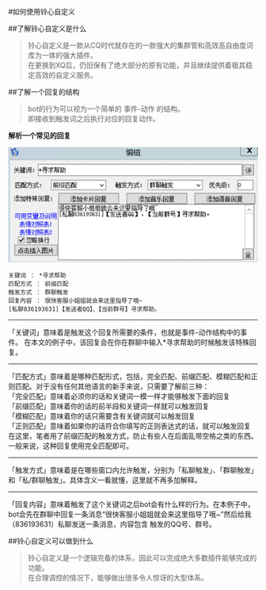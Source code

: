 #如何使用铃心自定义

##了解铃心自定义是什么

>铃心自定义是一款从CQ时代就存在的一款强大的集群管和高效高自由度词库为一体的强大插件。  
在更换到XQ后，仍旧保有了绝大部分的原有功能，并且继续提供着极其稳定高效的自定义服务。

##了解一个回复的结构

>bot的行为可以视为一个简单的 事件-动作 的结构。  
即接收到触发词之后执行对应的回复动作。

**解析一个常见的回复**  

![Picture](/pic/7.png "最简单的一种回复模式")

```
关键词 ： *寻求帮助
匹配方式 ： 前缀匹配
触发方式 ： 群聊触发
回复内容 ： 很快客服小姐姐就会来这里指导了哦~
[私聊836193631]【发送者QQ】、【当前群号】寻求帮助。
```

***  

「关键词」意味着是触发这个回复所需要的条件，也就是事件-动作结构中的事件。
在本文的例子中，该回复会在你在群聊中输入*寻求帮助的时候触发该特殊回复。
***  

「匹配方式」意味着是哪种匹配形式，包括，完全匹配、前缀匹配、模糊匹配和正则匹配。对于没有任何其他语言的新手来说，只需要了解前三种：  
「完全匹配」意味着必须你的话和关键词一模一样才能够触发下面的回复  
「前缀匹配」意味着你的话的前半段和关键词一样就可以触发回复  
「模糊匹配」意味着你的话只需要含有关键词就可以触发回复  
「正则匹配」意味着如果你的话符合你填写的正则表达式的话，就可以触发回复  
在这里，笔者用了前缀匹配的触发方式，防止有些人在后面乱带空格之类的东西。一般来说，这种回复使用完全匹配即可。  
***  

「触发方式」意味着是在哪些窗口内允许触发，分别为「私聊触发」、「群聊触发」和「私/群聊触发」。具体含义一看就懂，这里就不再多加解释。

***  

「回复内容」意味着触发了这个关键词之后bot会有什么样的行为。在本例子中，bot会先在群聊中回复一条消息“很快客服小姐姐就会来这里指导了哦~”然后给我（836193631）私聊发送一条消息，内容包含 触发的QQ号、群号。

##铃心自定义可以做到什么

>铃心自定义是一个逻辑完备的体系，因此可以完成绝大多数插件能够完成的功能。  
在合理调控的情况下，能够做出很多令人惊讶的大型体系。